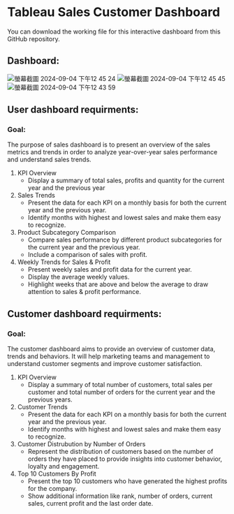 # Tableau Sales Customer Dashboard
You can download the working file for this interactive dashboard from this GitHub repository.

## Dashboard: 
![螢幕截圖 2024-09-04 下午12 45 24](https://github.com/user-attachments/assets/31d4d978-6f4e-4744-a887-8bc00e053a10)
![螢幕截圖 2024-09-04 下午12 45 45](https://github.com/user-attachments/assets/412a7cf5-6138-4793-be95-0f1a064ed8fe)
![螢幕截圖 2024-09-04 下午12 43 59](https://github.com/user-attachments/assets/e9bdf731-e57f-4f6f-a748-2fb9ef140782)




## User dashboard requirments:
### Goal:
The purpose of sales dashboard is to present an overview of the sales metrics and trends in order to analyze year-over-year sales performance and understand sales trends.

1. KPI Overview
    - Display a summary of total sales, profits and quantity for the current year and the previous year
2. Sales Trends
    - Present the data for each KPI on a monthly basis for both the current year and the previous year.
    - Identify months with highest and lowest sales and make them easy to recognize.
3. Product Subcategory Comparison
    - Compare sales performance by different product subcategories for the current year and the previous year.
    - Include a comparison of sales with profit.
4. Weekly Trends for Sales & Profit
    - Present weekly sales and profit data for the current year.
    - Display the average weekly values.
    - Highlight weeks that are above and below the average to draw attention to sales & profit performance.

## Customer dashboard requirments:
### Goal:
The customer dashboard aims to provide an overview of customer data, trends and behaviors. It will help marketing teams and management to understand customer segments and improve customer satisfaction.

1. KPI Overview
    - Display a summary of total number of customers, total sales per customer and total number of orders for the current year and the previous years.
2. Customer Trends
    - Present the data for each KPI on a monthly basis for both the current year and the previous year.
    - Identify months with highest and lowest sales and make them easy to recognize.
3. Customer Distrubution by Number of Orders
    - Represent the distribution of customers based on the number of orders they have placed to provide insights into customer behavior, loyalty and engagement.
4. Top 10 Customers By Profit
    - Present the top 10 customers who have generated the highest profits for the company.
    - Show additional information like rank, number of orders, current sales, current profit and the last order date.
